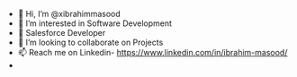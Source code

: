 - 👋 Hi, I’m @xibrahimmasood
- 👀 I’m interested in Software Development 
- 🌱 Salesforce Developer
- 💞️ I’m looking to collaborate on Projects
- 📫 Reach me on Linkedin- https://www.linkedin.com/in/ibrahim-masood/
- 
<!---
xibrahimmasood/xibrahimmasood is a ✨ special ✨ repository because its `README.md` (this file) appears on your GitHub profile.
You can click the Preview link to take a look at your changes.
--->

